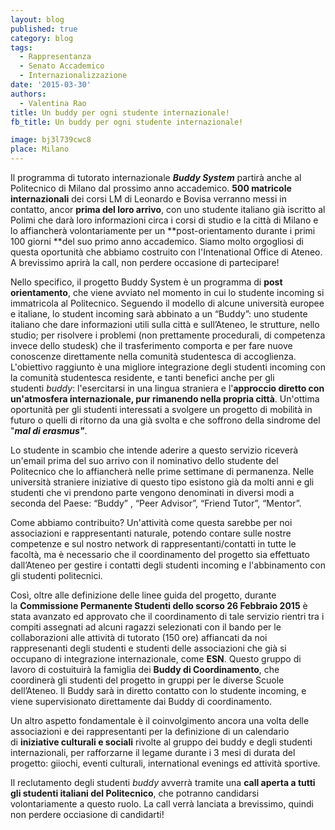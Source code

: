 ```yaml
---
layout: blog
published: true
category: blog
tags:
  - Rappresentanza
  - Senato Accademico
  - Internazionalizzazione
date: '2015-03-30'
authors:
  - Valentina Rao
title: Un buddy per ogni studente internazionale!
fb_title: Un buddy per ogni studente internazionale!

image: bj3l739cwc8
place: Milano
---
```


Il programma di tutorato internazionale ‪_**Buddy System**_‬ partirà anche al Politecnico di Milano dal prossimo anno accademico. **500 matricole internazionali** dei corsi LM di Leonardo e Bovisa verranno messi in contatto, ancor **prima del loro arrivo**, con uno studente italiano già iscritto al Polimi che darà loro informazioni circa i corsi di studio e la città di Milano e lo affiancherà volontariamente per un **post-orientamento durante i primi 100 giorni **del suo primo anno accademico. Siamo molto orgogliosi di questa oportunità che abbiamo costruito con l'Intenational Office di Ateneo. A brevissimo aprirà la call, non perdere occasione di partecipare!

Nello specifico, il progetto Buddy System è un programma di **post orientamento**, che viene avviato nel momento in cui lo studente incoming si immatricola al Politecnico. Seguendo il modello di alcune università europee e italiane, lo student incoming sarà abbinato a un “Buddy”: uno studente italiano che dare informazioni utili sulla città e sull’Ateneo, le strutture, nello studio; per risolvere i problemi (non prettamente procedurali, di competenza invece dello studesk) che il trasferimento comporta e per fare nuove conoscenze direttamente nella comunità studentesca di accoglienza. L'obiettivo raggiunto è una migliore integrazione degli studenti incoming con la comunità studentesca residente, e tanti benefici anche per gli studenti _buddy_: l'esercitarsi in una lingua straniera e l'**approccio diretto con un'atmosfera internazionale, pur rimanendo nella propria città**. Un'ottima oportunità per gli studenti interessati a svolgere un progetto di mobilità in futuro o quelli di ritorno da una già svolta e che soffrono della sindrome del "**_mal di erasmus"_**.

Lo studente in scambio che intende aderire a questo servizio riceverà un'email prima del suo arrivo con il nominativo dello studente del Politecnico che lo affiancherà nelle prime settimane di permanenza. Nelle università straniere iniziative di questo tipo esistono già da molti anni e gli studenti che vi prendono parte vengono denominati in diversi modi a seconda del Paese: “Buddy” , “Peer Advisor”, “Friend Tutor”, “Mentor”. 

Come abbiamo contribuito? Un'attività come questa sarebbe per noi associazioni e rappresentanti naturale, potendo contare sulle nostre competenze e sul nostro network di rappresentanti/contatti in tutte le facoltà, ma è necessario che il coordinamento del progetto sia effettuato dall’Ateneo per gestire i contatti degli studenti incoming e l'abbinamento con gli studenti politecnici. 

Così, oltre alle definizione delle linee guida del progetto, durante la **Commissione Permanente Studenti dello scorso 26 Febbraio 2015** è stata avanzato ed approvato che il coordinamento di tale servizio rientri tra i compiti assegnati ad alcuni ragazzi selezionati con il bando per le collaborazioni alle attività di tutorato (150 ore) affiancati da noi rappresenanti degli studenti e studenti delle associazioni che già si occupano di integrazione internazionale, come **ESN**. Questo gruppo di lavoro di costuituirà la famiglia dei **Buddy di Coordinamento**, che coordinerà gli studenti del progetto in gruppi per le diverse Scuole dell’Ateneo. Il Buddy sarà in diretto contatto con lo studente incoming, e viene supervisionato direttamente dai Buddy di coordinamento.

Un altro aspetto fondamentale è il coinvolgimento ancora una volta delle associazioni e dei rappresentanti per la definizione di un calendario di **iniziative culturali e sociali** rivolte al gruppo dei buddy e degli studenti internazionali, per rafforzarne il legame durante i 3 mesi di durata del progetto: giiochi, eventi culturali, international evenings ed attività sportive.

Il reclutamento degli studenti _buddy_ avverrà tramite una **call aperta a tutti gli studenti italiani del Politecnico**, che potranno candidarsi volontariamente a questo ruolo. La call verrà lanciata a brevissimo, quindi non perdere occiasione di candidarti!
